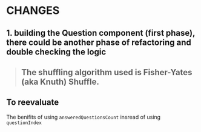 # CHANGES

## 1. building the Question component (first phase), there could be another phase of refactoring and double checking the logic

> ## The shuffling algorithm used is Fisher-Yates (aka Knuth) Shuffle.

## To reevaluate

The benifits of using `answeredQuestionsCount` insread of using `questionIndex`
